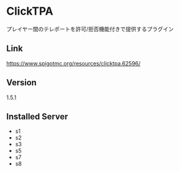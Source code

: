 # ClickTPA
プレイヤー間のテレポートを許可/拒否機能付きで提供するプラグイン

## Link
https://www.spigotmc.org/resources/clicktpa.62596/

## Version
1.5.1

## Installed Server
- s1
- s2
- s3
- s5
- s7
- s8

